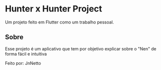 # Hunter x Hunter Project

Um projeto feito em Flutter como um trabalho pessoal.

## Sobre

Esse projeto é um aplicativo que tem por objetivo explicar sobre o "Nen" de forma fácil e intuitiva

Feito por: JnNetto
